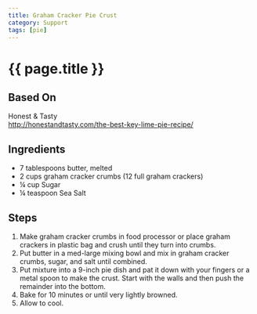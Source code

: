 ```yaml
---
title: Graham Cracker Pie Crust
category: Support
tags: [pie]
---
```


# {{ page.title }}

## Based On
Honest & Tasty
<br>
<http://honestandtasty.com/the-best-key-lime-pie-recipe/>

## Ingredients
* 7 tablespoons butter, melted
* 2 cups graham cracker crumbs (12 full graham crackers)
* ¼ cup Sugar
* ¼ teaspoon Sea Salt

## Steps
1.  Make graham cracker crumbs in food processor or place graham crackers in plastic bag and crush until they turn into crumbs.
2.  Put butter in a med-large mixing bowl and mix in graham cracker crumbs, sugar, and salt until combined.
3.  Put mixture into a 9-inch pie dish and pat it down with your fingers or a metal spoon to make the crust. Start with the walls and then push the remainder into the bottom.
4.  Bake for 10 minutes or until very lightly browned.
5.  Allow to cool.
